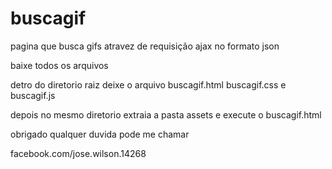 # buscagif
pagina que busca gifs atravez de requisição ajax no formato json

baixe todos os arquivos 

detro do diretorio raiz deixe o arquivo buscagif.html buscagif.css e buscagif.js 

depois no mesmo diretorio extraia a pasta assets e execute o buscagif.html

obrigado qualquer duvida pode me chamar 

facebook.com/jose.wilson.14268
